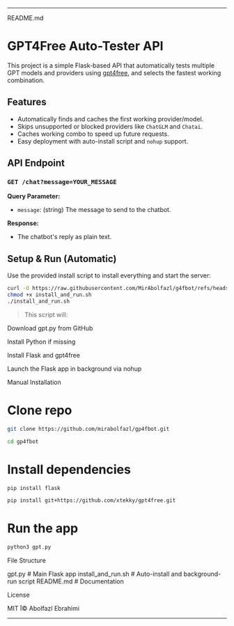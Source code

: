 

---

README.md

# GPT4Free Auto-Tester API

This project is a simple Flask-based API that automatically tests multiple GPT models and providers using [gpt4free](https://github.com/xtekky/gpt4free), and selects the fastest working combination.

## Features

- Automatically finds and caches the first working provider/model.
- Skips unsupported or blocked providers like `ChatGLM` and `Chatai`.
- Caches working combo to speed up future requests.
- Easy deployment with auto-install script and `nohup` support.

## API Endpoint

### `GET /chat?message=YOUR_MESSAGE`

**Query Parameter:**

- `message`: (string) The message to send to the chatbot.

**Response:**

- The chatbot's reply as plain text.

## Setup & Run (Automatic)

Use the provided install script to install everything and start the server:

```bash
curl -O https://raw.githubusercontent.com/MirAbolfazl/g4fbot/refs/heads/main/install_and_run.sh
chmod +x install_and_run.sh
./install_and_run.sh
```

> This script will:

Download gpt.py from GitHub

Install Python if missing

Install Flask and gpt4free

Launch the Flask app in background via nohup




Manual Installation

# Clone repo
```bash
git clone https://github.com/mirabolfazl/gp4fbot.git
```
```bash
cd gp4fbot
```
# Install dependencies
```bash
pip install flask
```
```bash
pip install git+https://github.com/xtekky/gpt4free.git
```
# Run the app
```bash
python3 gpt.py
```
File Structure

gpt.py                 # Main Flask app
install_and_run.sh     # Auto-install and background-run script
README.md              # Documentation

License

MIT آ© Abolfazl Ebrahimi

---
